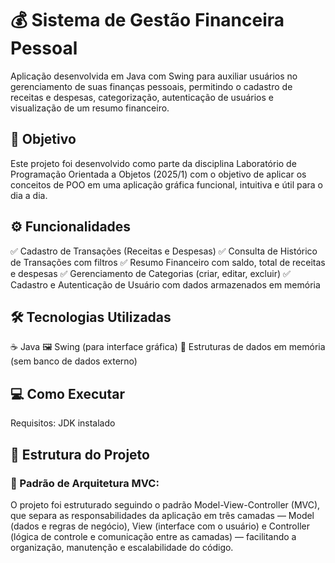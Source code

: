 # 💰 Sistema de Gestão Financeira Pessoal 
Aplicação desenvolvida em Java com Swing para auxiliar usuários no gerenciamento de suas finanças pessoais, permitindo o cadastro de receitas e despesas, categorização, autenticação de usuários e visualização de um resumo financeiro.

## 📌 Objetivo
Este projeto foi desenvolvido como parte da disciplina Laboratório de Programação Orientada a Objetos (2025/1) com o objetivo de aplicar os conceitos de POO em uma aplicação gráfica funcional, intuitiva e útil para o dia a dia.

## ⚙️ Funcionalidades
✅ Cadastro de Transações (Receitas e Despesas)
✅ Consulta de Histórico de Transações com filtros
✅ Resumo Financeiro com saldo, total de receitas e despesas
✅ Gerenciamento de Categorias (criar, editar, excluir)
✅ Cadastro e Autenticação de Usuário com dados armazenados em memória

## 🛠️ Tecnologias Utilizadas
☕ Java
🖼️ Swing (para interface gráfica)
🧠 Estruturas de dados em memória (sem banco de dados externo)

## 💻 Como Executar
Requisitos: JDK instalado


## 📂 Estrutura do Projeto
### 🔄 Padrão de Arquitetura MVC:
O projeto foi estruturado seguindo o padrão Model-View-Controller (MVC), que separa as responsabilidades da aplicação em três camadas — Model (dados e regras de negócio), View (interface com o usuário) e Controller (lógica de controle e comunicação entre as camadas) — facilitando a organização, manutenção e escalabilidade do código.
